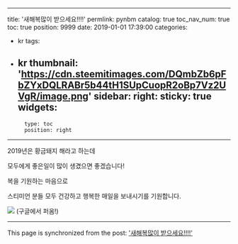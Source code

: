 
---
title: '새해복많이 받으세요!!!!'
permlink: pynbm
catalog: true
toc_nav_num: true
toc: true
position: 9999
date: 2019-01-01 17:39:00
categories:
- kr
tags:
- kr
thumbnail: 'https://cdn.steemitimages.com/DQmbZb6pFbZYxDQLRABr5b44tH1SUpCuopR2oBp7Vz2UVgR/image.png'
sidebar:
    right:
        sticky: true
widgets:
    -
        type: toc
        position: right
---


2019년은 황금돼지 해라고 하는데

모두에게 좋은일이 많이 생겼으면 좋겠습니다!

복을 기원하는 마음으로 

스티미언  분들 모두 건강하고 행복한 매일을 보내시기를 기원합니다.

![](https://cdn.steemitimages.com/DQmbZb6pFbZYxDQLRABr5b44tH1SUpCuopR2oBp7Vz2UVgR/image.png)
(구글에서 퍼옴!)

- - -

This page is synchronized from the post: ['새해복많이 받으세요!!!!'](https://steemit.com/@virus707/pynbm)
